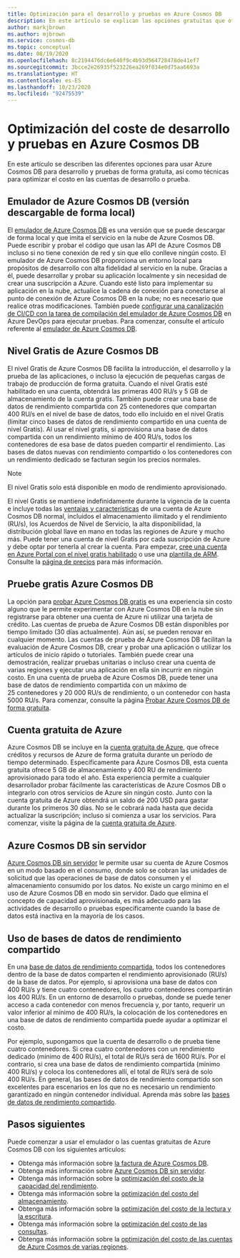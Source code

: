 ```yaml
---
title: Optimización para el desarrollo y pruebas en Azure Cosmos DB
description: En este artículo se explican las opciones gratuitas que ofrece Azure Cosmos DB para el desarrollo y pruebas del servicio.
author: markjbrown
ms.author: mjbrown
ms.service: cosmos-db
ms.topic: conceptual
ms.date: 08/19/2020
ms.openlocfilehash: 8c2194476dc6e640f9c4b93d564728478de41ef7
ms.sourcegitcommit: 3bcce2e26935f523226ea269f034e0d75aa6693a
ms.translationtype: HT
ms.contentlocale: es-ES
ms.lasthandoff: 10/23/2020
ms.locfileid: "92475539"
---
```

# <a name="optimize-development-and-testing-cost-in-azure-cosmos-db"></a>Optimización del coste de desarrollo y pruebas en Azure Cosmos DB

En este artículo se describen las diferentes opciones para usar Azure Cosmos DB para desarrollo y pruebas de forma gratuita, así como técnicas para optimizar el costo en las cuentas de desarrollo o prueba.

## <a name="azure-cosmos-db-emulator-locally-downloadable-version"></a>Emulador de Azure Cosmos DB (versión descargable de forma local)

El [emulador de Azure Cosmos DB](local-emulator.md) es una versión que se puede descargar de forma local y que imita el servicio en la nube de Azure Cosmos DB. Puede escribir y probar el código que usan las API de Azure Cosmos DB incluso si no tiene conexión de red y sin que ello conlleve ningún costo. El emulador de Azure Cosmos DB proporciona un entorno local para propósitos de desarrollo con alta fidelidad al servicio en la nube. Gracias a él, puede desarrollar y probar su aplicación localmente y sin necesidad de crear una suscripción a Azure. Cuando esté listo para implementar su aplicación en la nube, actualice la cadena de conexión para conectarse al punto de conexión de Azure Cosmos DB en la nube; no es necesario que realice otras modificaciones. También puede [configurar una canalización de CI/CD con la tarea de compilación del emulador de Azure Cosmos DB](tutorial-setup-ci-cd.md) en Azure DevOps para ejecutar pruebas. Para comenzar, consulte el artículo referente al [emulador de Azure Cosmos DB](local-emulator.md).

## <a name="azure-cosmos-db-free-tier"></a>Nivel Gratis de Azure Cosmos DB

El nivel Gratis de Azure Cosmos DB facilita la introducción, el desarrollo y la prueba de las aplicaciones, o incluso la ejecución de pequeñas cargas de trabajo de producción de forma gratuita. Cuando el nivel Gratis esté habilitado en una cuenta, obtendrá las primeras 400 RU/s y 5 GB de almacenamiento de la cuenta gratis. También puede crear una base de datos de rendimiento compartida con 25 contenedores que compartan 400 RU/s en el nivel de base de datos, todo ello incluido en el nivel Gratis (limitar cinco bases de datos de rendimiento compartido en una cuenta de nivel Gratis). Al usar el nivel gratis, si aprovisiona una base de datos compartida con un rendimiento mínimo de 400 RU/s, todos los contenedores de esa base de datos pueden compartir el rendimiento. Las bases de datos nuevas con rendimiento compartido o los contenedores con un rendimiento dedicado se facturan según los precios normales.

> [!NOTE]
> El nivel Gratis solo está disponible en modo de rendimiento aprovisionado.

El nivel Gratis se mantiene indefinidamente durante la vigencia de la cuenta e incluye todas las [ventajas y características](introduction.md#key-benefits) de una cuenta de Azure Cosmos DB normal, incluidos el almacenamiento ilimitado y el rendimiento (RU/s), los Acuerdos de Nivel de Servicio, la alta disponibilidad, la distribución global llave en mano en todas las regiones de Azure y mucho más. Puede tener una cuenta de nivel Gratis por cada suscripción de Azure y debe optar por tenerla al crear la cuenta. Para empezar, [cree una cuenta en Azure Portal con el nivel gratis habilitado](create-cosmosdb-resources-portal.md) o use una [plantilla de ARM](./manage-with-templates.md#free-tier). Consulte la [página de precios](https://azure.microsoft.com/pricing/details/cosmos-db/) para más información.

## <a name="try-azure-cosmos-db-for-free"></a>Pruebe gratis Azure Cosmos DB

La opción para [probar Azure Cosmos DB gratis](https://azure.microsoft.com/try/cosmosdb/) es una experiencia sin costo alguno que le permite experimentar con Azure Cosmos DB en la nube sin registrarse para obtener una cuenta de Azure ni utilizar una tarjeta de crédito. Las cuentas de prueba de Azure Cosmos DB están disponibles por tiempo limitado (30 días actualmente). Aún así, se pueden renovar en cualquier momento. Las cuentas de prueba de Azure Cosmos DB facilitan la evaluación de Azure Cosmos DB, crear y probar una aplicación o utilizar los artículos de inicio rápido o tutoriales. También puede crear una demostración, realizar pruebas unitarias o incluso crear una cuenta de varias regiones y ejecutar una aplicación en ella sin incurrir en ningún costo. En una cuenta de prueba de Azure Cosmos DB, puede tener una base de datos de rendimiento compartida con un máximo de 25 contenedores y 20 000 RU/s de rendimiento, o un contenedor con hasta 5000 RU/s. Para comenzar, consulte la página [Probar Azure Cosmos DB de forma gratuita](https://azure.microsoft.com/try/cosmosdb/).

## <a name="azure-free-account"></a>Cuenta gratuita de Azure

Azure Cosmos DB se incluye en la [cuenta gratuita de Azure](https://azure.microsoft.com/free), que ofrece créditos y recursos de Azure de forma gratuita durante un período de tiempo determinado. Específicamente para Azure Cosmos DB, esta cuenta gratuita ofrece 5 GB de almacenamiento y 400 RU de rendimiento aprovisionado para todo el año. Esta experiencia permite a cualquier desarrollador probar fácilmente las características de Azure Cosmos DB o integrarlo con otros servicios de Azure sin ningún costo. Junto con la cuenta gratuita de Azure obtendrá un saldo de 200 USD para gastar durante los primeros 30 días. No se le cobrará nada hasta que decida actualizar la suscripción; incluso si comienza a usar los servicios. Para comenzar, visite la página de la [cuenta gratuita de Azure](https://azure.microsoft.com/free).

## <a name="azure-cosmos-db-serverless"></a>Azure Cosmos DB sin servidor

[Azure Cosmos DB sin servidor](serverless.md) le permite usar su cuenta de Azure Cosmos en un modo basado en el consumo, donde solo se cobran las unidades de solicitud que las operaciones de base de datos consumen y el almacenamiento consumido por los datos. No existe un cargo mínimo en el uso de Azure Cosmos DB en modo sin servidor. Dado que elimina el concepto de capacidad aprovisionada, es más adecuado para las actividades de desarrollo o pruebas específicamente cuando la base de datos está inactiva en la mayoría de los casos.

## <a name="use-shared-throughput-databases"></a>Uso de bases de datos de rendimiento compartido

En una [base de datos de rendimiento compartida](set-throughput.md#set-throughput-on-a-database), todos los contenedores dentro de la base de datos comparten el rendimiento aprovisionado (RU/s) de la base de datos. Por ejemplo, si aprovisiona una base de datos con 400 RU/s y tiene cuatro contenedores, los cuatro contenedores compartirán los 400 RU/s. En un entorno de desarrollo o pruebas, donde se puede tener acceso a cada contenedor con menos frecuencia y, por tanto, requerir un valor inferior al mínimo de 400 RU/s, la colocación de los contenedores en una base de datos de rendimiento compartida puede ayudar a optimizar el costo.

Por ejemplo, supongamos que la cuenta de desarrollo o de prueba tiene cuatro contenedores. Si crea cuatro contenedores con un rendimiento dedicado (mínimo de 400 RU/s), el total de RU/s será de 1600 RU/s. Por el contrario, si crea una base de datos de rendimiento compartida (mínimo 400 RU/s) y coloca los contenedores allí, el total de RU/s será de solo 400 RU/s. En general, las bases de datos de rendimiento compartido son excelentes para escenarios en los que no es necesario un rendimiento garantizado en ningún contenedor individual.  Aprenda más sobre las [bases de datos de rendimiento compartido](set-throughput.md#set-throughput-on-a-database).

## <a name="next-steps"></a>Pasos siguientes

Puede comenzar a usar el emulador o las cuentas gratuitas de Azure Cosmos DB con los siguientes artículos:

* Obtenga más información sobre [la factura de Azure Cosmos DB](understand-your-bill.md).
* Obtenga más información sobre [Azure Cosmos DB sin servidor](serverless.md).
* Obtenga más información sobre la [optimización del costo de la capacidad del rendimiento](optimize-cost-throughput.md).
* Obtenga más información sobre la [optimización del costo del almacenamiento](optimize-cost-storage.md).
* Obtenga más información sobre la [optimización del costo de la lectura y la escritura](optimize-cost-reads-writes.md).
* Obtenga más información sobre la [optimización del costo de las consultas](./optimize-cost-reads-writes.md).
* Obtenga más información sobre la [optimización del costo de las cuentas de Azure Cosmos de varias regiones](optimize-cost-regions.md).